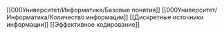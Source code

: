[[000Университет/Информатика/Базовые понятия]]
[[000Университет/Информатика/Количество информации]]
[[Дискретные источники информации]]
[[Эффективное кодирование]]
